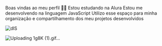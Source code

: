 Boas vindas ao meu perfil 💙💙
Estou estudando na Alura
Estou me desenvolvendo na linguagem JavaScript
Utilizo esse espaço para minha organização e compartilhamento dos meu projetos desenvolvidos



![dIS](https://github.com/Moreirablue/Moreirablue/assets/171853620/64bcf27c-d58d-4017-83da-59f02eaf6b35)


![Uploading 1g8K (1).gif…]()

